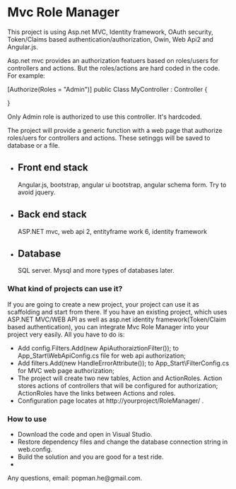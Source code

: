# Mvc Role Manager

This project is using Asp.net MVC, Identity framework, OAuth security, Token/Claims based authentication/authorization, Owin, Web Api2 and Angular.js.

Asp.net mvc provides an authorization featuers based on roles/users for controllers and actions. 
But the roles/actions are hard coded in the code.
For example: 

[Authorize(Roles = "Admin")]
public Class  MyController : Controller
{

}

Only Admin role is authorized to use this controller. It's hardcoded.

The project will provide a generic function with a web page that authorize roles/uers for controllers and actions. 
These setinggs will be saved to database or a file.

<ul>
<li><h2>Front end stack</h2> Angular.js, bootstrap, angular ui bootstrap, angular schema form. Try to avoid jquery.</li>
<li><h2>Back end stack</h2> ASP.NET mvc, web api 2, entityframe work 6, identity framework</li>
<li><h2>Database</h2> SQL server.  Mysql and more types of databases later.</li>
</ul>
<h3>What kind of projects can use it?</h3>
If you are going to create a new project, your project can use it as scaffolding and start from there.
If you have an existing project, which uses ASP.NET MVC/WEB API as well as asp.net identity framework(Token/Claim based authentication), you can integrate Mvc Role Manager into your project very easily.
All you have to do is:
<ul><li>
Add config.Filters.Add(new ApiAuthoraiztionFilter()); to App_Start\WebApiConfig.cs file  for web api authorization;
</li>
<li> Add filters.Add(new HandleErrorAttribute()); to App_Start\FilterConfig.cs for MVC web page authorization;
</li>
<li>The project will create two new tables, Action and ActionRoles. Action stores actions of controllers that will be configured for authorization; ActionRoles have the links between Actions and roles.</li>
<li>Configuration page locates at http://yourproject/RoleManager/ . </li>
</ul>
<h3>How to use</h3>
<ul>
<li>Download the code and open in Visual Studio. </li>
<li>Restore dependency files and change the database connection string in web.config.</li>
<li>Build the solution and you are good for a test ride. </li>
<li></li>
</ul>

<p>Any questions, email: popman.he@gmail.com.</p>
